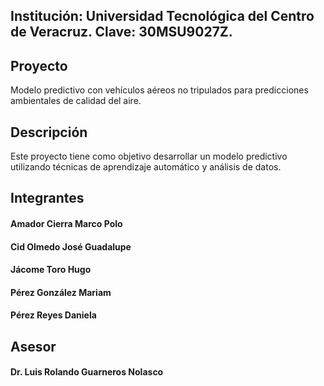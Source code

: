 ## Institución: Universidad Tecnológica del Centro de Veracruz. Clave: 30MSU9027Z.

## Proyecto
Modelo predictivo con vehículos aéreos no tripulados para predicciones ambientales de calidad del aire.

## Descripción
Este proyecto tiene como objetivo desarrollar un modelo predictivo utilizando técnicas de aprendizaje automático y análisis de datos.

## Integrantes
#### Amador Cierra Marco Polo
#### Cid Olmedo José Guadalupe
#### Jácome Toro Hugo
#### Pérez González Mariam
#### Pérez Reyes Daniela

## Asesor
#### Dr. Luis Rolando Guarneros Nolasco
